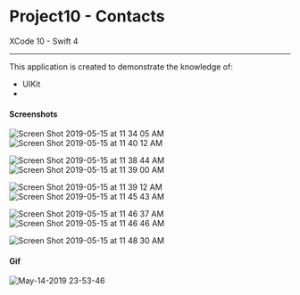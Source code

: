 # Project10 - Contacts

XCode 10 - Swift 4

-----

This application is created to demonstrate the knowledge of:

- UIKit
- 


#### Screenshots

![Screen Shot 2019-05-15 at 11 34 05 AM](https://user-images.githubusercontent.com/15698572/57788850-d0045f00-7705-11e9-82ff-85f4d98a8a4b.png)![Screen Shot 2019-05-15 at 11 40 12 AM](https://user-images.githubusercontent.com/15698572/57789151-57ea6900-7706-11e9-9b3d-20435b56c5ec.png)

![Screen Shot 2019-05-15 at 11 38 44 AM](https://user-images.githubusercontent.com/15698572/57789246-82d4bd00-7706-11e9-9c55-d99429f08c09.png)![Screen Shot 2019-05-15 at 11 39 00 AM](https://user-images.githubusercontent.com/15698572/57789336-b44d8880-7706-11e9-8089-8efd14a40e00.png)

![Screen Shot 2019-05-15 at 11 39 12 AM](https://user-images.githubusercontent.com/15698572/57790237-56ba3b80-7708-11e9-947f-36e6743026be.png)![Screen Shot 2019-05-15 at 11 45 43 AM](https://user-images.githubusercontent.com/15698572/57789940-d98ec680-7707-11e9-9518-01310791f27f.png)

![Screen Shot 2019-05-15 at 11 46 37 AM](https://user-images.githubusercontent.com/15698572/57789963-df84a780-7707-11e9-9cde-7327a31958e0.png)![Screen Shot 2019-05-15 at 11 46 46 AM](https://user-images.githubusercontent.com/15698572/57789992-e8757900-7707-11e9-8527-db3fde9bb044.png)

![Screen Shot 2019-05-15 at 11 48 30 AM](https://user-images.githubusercontent.com/15698572/57790015-ef9c8700-7707-11e9-84ac-f48c812fa392.png)



#### Gif

![May-14-2019 23-53-46](https://user-images.githubusercontent.com/15698572/57788465-2624d280-7705-11e9-97ae-faef0d9d303b.gif)
